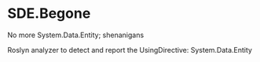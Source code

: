 # SDE.Begone
No more System.Data.Entity; shenanigans

Roslyn analyzer to detect and report the UsingDirective: System.Data.Entity
